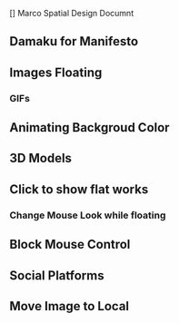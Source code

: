 [] Marco Spatial Design Documnt

## Damaku for Manifesto

## Images Floating
### GIFs

## Animating Backgroud Color

## 3D Models

## Click to show flat works
### Change Mouse Look while floating

## Block Mouse Control

## Social Platforms

## Move Image to Local

